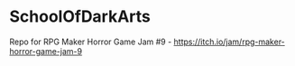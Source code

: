 # SchoolOfDarkArts
Repo for RPG Maker Horror Game Jam #9 - https://itch.io/jam/rpg-maker-horror-game-jam-9
